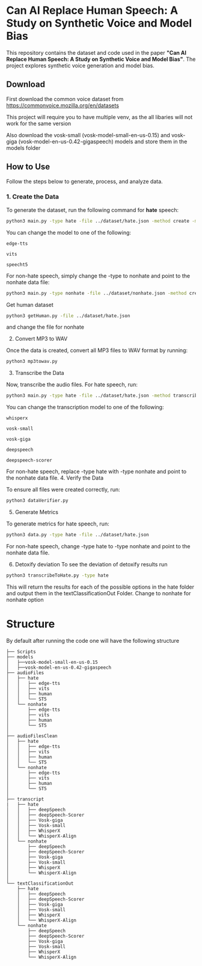 # Can AI Replace Human Speech: A Study on Synthetic Voice and Model Bias

This repository contains the dataset and code used in the paper **"Can AI Replace Human Speech: A Study on Synthetic Voice and Model Bias"**. The project explores synthetic voice generation and model bias.


## Download
First download the common voice dataset from https://commonvoice.mozilla.org/en/datasets

This project will require you to have multiple venv, as the all libaries will not work for the same version

Also download the vosk-small (vosk-model-small-en-us-0.15) and vosk-giga (vosk-model-en-us-0.42-gigaspeech) models and store them in the models folder

## How to Use

Follow the steps below to generate, process, and analyze data.

### 1. Create the Data

To generate the dataset, run the following command for **hate** speech:

```bash
python3 main.py -type hate -file ../dataset/hate.json -method create -model edge-tts
```
You can change the model to one of the following:

    edge-tts

    vits

    speecht5

For non-hate speech, simply change the -type to nonhate and point to the nonhate data file:
```bash
python3 main.py -type nonhate -file ../dataset/nonhate.json -method create -model edge-tts
```

Get human dataset

```bash
python3 getHuman.py -file ../dataset/hate.json
```

and change the file for nonhate


2. Convert MP3 to WAV

Once the data is created, convert all MP3 files to WAV format by running:
```bash
python3 mp3towav.py
```

3. Transcribe the Data

Now, transcribe the audio files. For hate speech, run:
```bash
python3 main.py -type hate -file ../dataset/hate.json -method transcribe -model vosk-small
```

You can change the transcription model to one of the following:

    whisperx

    vosk-small

    vosk-giga

    deepspeech

    deepspeech-scorer

For non-hate speech, replace -type hate with -type nonhate and point to the nonhate data file.
4. Verify the Data

To ensure all files were created correctly, run:
```bash
python3 dataVerifier.py
```
5. Generate Metrics

To generate metrics for hate speech, run:
```bash
python3 data.py -type hate -file ../dataset/hate.json
```
For non-hate speech, change -type hate to -type nonhate and point to the nonhate data file.

6. Detoxify deviation
To see the deviation of detoxify results run
```bash
python3 transcribeToHate.py -type hate
```
This will return the results for each of the possible options in the hate folder and output them in the textClassificationOut Folder.
Change to nonhate for nonhate option

# Structure
By default after running the code one will have the following structure 
```
├── Scripts
├── models
│   ├──vosk-model-small-en-us-0.15
│   ├──vosk-model-en-us-0.42-gigaspeech
├── audioFiles
│   ├── hate
│   │   ├── edge-tts
│   │   ├── vits
│   │   ├── human
│   │   └── ST5
│   └── nonhate
│       ├── edge-tts
│       ├── vits
│       ├── human
│       └── ST5
│
├── audioFilesClean
│   ├── hate
│   │   ├── edge-tts
│   │   ├── vits
│   │   ├── human
│   │   └── ST5
│   └── nonhate
│       ├── edge-tts
│       ├── vits
│       ├── human
│       └── ST5
│
├── transcript
|   ├── hate
│   │   ├── deepSpeech
│   │   ├── deepSpeech-Scorer
│   │   ├── Vosk-giga
│   │   ├── Vosk-small
│   │   ├── WhisperX
│   │   └── WhisperX-Align
│   └── nonhate
│       ├── deepSpeech
│       ├── deepSpeech-Scorer
│       ├── Vosk-giga
│       ├── Vosk-small
│       ├── WhisperX
│       └── WhisperX-Align
│
└── textClassificationOut
    ├── hate
    │   ├── deepSpeech
    │   ├── deepSpeech-Scorer
    │   ├── Vosk-giga
    │   ├── Vosk-small
    │   ├── WhisperX
    │   └── WhisperX-Align
    └── nonhate
        ├── deepSpeech
        ├── deepSpeech-Scorer
        ├── Vosk-giga
        ├── Vosk-small
        ├── WhisperX
        └── WhisperX-Align
```


